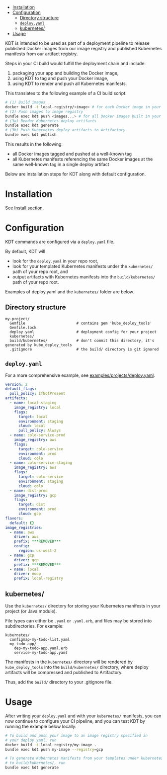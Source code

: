 
<!-- TOC -->

- [Installation](#installation)
- [Configuration](#configuration)
  - [Directory structure](#directory-structure)
  - [`deploy.yaml`](#deployyaml)
  - [kubernetes/](#kubernetes)
- [Usage](#usage)

<!-- /TOC -->

KDT is intended to be used as part of a deployment pipeline to release published
Docker images from our image registry and published Kubernetes manifests
from our artifact registry.

Steps in your CI build would fulfill the deployment chain and include:
1. packaging your app and building the Docker image,
2. using KDT to tag and push your Docker image,
3. using KDT to render and push all Kubernetes manifests.

This translates to the following example of a CI build script:
```bash
# (1) Build images
docker build -t local-registry/<image> # for each Docker image in your project
# (2) Push images to image registry
bundle exec kdt push <images...> # for all Docker images built in your project
# (3a) Render Kubernetes deploy artifacts
bundle exec kdt generate
# (3b) Push Kubernetes deploy artifacts to Artifactory
bundle exec kdt publish
```

This results in the following:

- all Docker images tagged and pushed at a well-known tag
- all Kubernetes manifests referencing the same Docker images at the same
well-known tag in a single deploy artifact

Below are installation steps for KDT along with default configuration.

# Installation

See [Install section](../README.md).

# Configuration

KDT commands are configured via a `deploy.yaml` file.

By default, KDT will
* look for the `deploy.yaml` in your repo root,
* look for your templated Kubernetes manifests under the `kubernetes/`
  path of your repo root, and
* output artifacts with Kubernetes manifests into the `build/kubernetes/`
  path of your repo root.

Examples of deploy.yaml and the `kubernetes/` folder are below.

## Directory structure

```
my-project/
  Gemfile                       # contains gem 'kube_deploy_tools'
  Gemfile.lock
  deploy.yaml                   # deployment config for your project
  kubernetes/
  build/kubernetes/             # don't commit this directory, it's generated by kube_deploy_tools
  .gitignore                    # the build/ directory is git ignored
```

## `deploy.yaml`

For a more comprehensive example, see
[examples/projects/deploy.yaml](../examples/project/deploy.yaml).

```yaml
version: 2
default_flags:
  pull_policy: IfNotPresent
artifacts:
  - name: local-staging
    image_registry: local
    flags:
      target: local
      environment: staging
      cloud: local
      pull_policy: Always
  - name: colo-service-prod
    image_registry: aws
    flags:
      target: colo-service
      environment: prod
      cloud: colo
  - name: colo-service-staging
    image_registry: aws
    flags:
      target: colo-service
      environment: staging
      cloud: colo
  - name: dist-prod
    image_registry: gcp
    flags:
      target: dist
      environment: prod
      cloud: gcp
flavors:
  default: {}
image_registries:
  - name: aws
    driver: aws
    prefix: ***REMOVED***
    config:
      region: us-west-2
  - name: gcp
    driver: gcp
    prefix: ***REMOVED***
  - name: local
    driver: noop
    prefix: local-registry
```

## kubernetes/

Use the `kubernetes/` directory for storing your Kubernetes manifests
in your project (or Java module).

File types can either be `.yaml` or `.yaml.erb`, and files may be stored into
subdirectories. For example:

```
kubernetes/
  configmap-my-todo-list.yaml
  my-todo-app/
    dep-my-todo-app.yaml.erb
    service-my-todo-app.yaml
```

The manifests in the `kubernetes/` directory will be rendered by
`kube_deploy_tools` into the `build/kubernetes/` directory, where deploy
artifacts will be compressed and published to Artifactory.

Thus, add the `build/` directory to your .gitignore file.

# Usage

After writing your `deploy.yaml` and with your `kubernetes/` manifests,
you can now continue to configure your CI pipeline, and you can test
KDT by running the example below locally:

```bash
# To build and push your image to an image registry specified in
# your deploy.yaml, run
docker build -t local-registry/my-image .
bundle exec kdt push my-image --registry=gcp

# To generate Kubernetes manifests from your templates under kubernetes/
# to build/kubernetes/, run
bundle exec kdt generate
```
